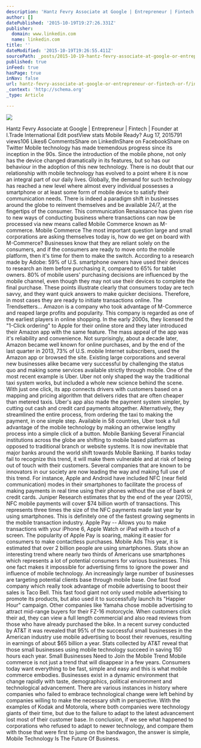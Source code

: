 ```yaml
---
description: 'Hantz Fevry Associate at Google | Entrepreneur | Fintech | Founder at I.Trade International Edit postView stats Mobile Ready? Aug 17, 2015791 views106 Likes6 Co'
author: []
datePublished: '2015-10-19T19:27:26.331Z'
publisher:
  domain: www.linkedin.com
  name: linkedin.com
title: ''
dateModified: '2015-10-19T19:26:55.411Z'
sourcePath: _posts/2015-10-19-hantz-fevry-associate-at-google-or-entrepreneur-or-fintech-or-f.md
published: true
inFeed: true
hasPage: true
inNav: false
url: hantz-fevry-associate-at-google-or-entrepreneur-or-fintech-or-f/index.html
_context: 'http://schema.org'
_type: Article

---
```

![](https://media.licdn.com/mpr/mpr/jc/AAEAAQAAAAAAAAcLAAAAJDA3YTUwODJiLWE0ZTgtNDkyMC1iMzlhLTQxNmVmZWZkMjk4Mw.jpg)

Hantz Fevry Associate at Google | Entrepreneur | Fintech | Founder at I.Trade International Edit postView stats Mobile Ready? Aug 17, 2015791 views106 Likes6 CommentsShare on LinkedInShare on FacebookShare on Twitter Mobile technology has made tremendous progress since its inception in the 90s. Since the introduction of the mobile phone, not only has the device changed dramatically in its features, but so has our behaviour in the adoption of this new technology.  There is no doubt that our relationship with mobile technology has evolved to a point where it is now an integral part of our daily lives. Globally, the demand for such technology has reached a new level where almost every individual possesses a smartphone or at least some form of mobile device to satisfy their communication needs. There is indeed a paradigm shift in businesses around the globe to reinvent themselves and be available 24/7, at the fingertips of the consumer. This communication Renaissance has given rise to new ways of conducting business where transactions can now be processed via new means called Mobile Commerce known as M-commerce. Mobile Commerce The most important question large and small corporations are asking themselves today is, how do we get on board with M-Commerce? Businesses know that they are reliant solely on the consumers, and if the consumers are ready to move onto the mobile platform, then it's time for them to make the switch. According to a research made by Adobe:                                                       59% of U.S. smartphone owners have used their   devices to research an item before purchasing it, compared to 65% for tablet owners. 80% of mobile users' purchasing decisions are influenced by the mobile channel, even though they may not use their devices to complete the final purchase.                                                                                                                     These points illustrate clearly that consumers today are tech savvy, and they want quick answers to make quicker decisions. Therefore, in most cases they are ready to initiate transactions online. The Trendsetters... Amazon is a company who took advantage of M-Commerce and reaped large profits and popularity.     This company is regarded as one of the earliest players in online shopping. In the early 2000s, they licensed the "1-Click ordering" to Apple for their online store and they later introduced their Amazon app with the same feature. The mass appeal of the app was it's reliability and convenience.  Not surprisingly, about a decade later, Amazon became well known for online purchases, and by the end of the last quarter in 2013, 73% of U.S. mobile Internet subscribers, used the Amazon app or browsed the site. Existing large corporations and several new businesses alike became very successful by challenging the status quo and making some services available strictly through mobile. One of the most recent example is Uber. Uber not only shaped the way the traditional taxi system works, but included a whole new science behind the scene. With just one click, its app connects drivers with customers based on a mapping and pricing algorithm that delivers rides that are often cheaper than metered taxis. Uber's app also made the payment system simpler, by cutting out cash and credit card payments altogether. Alternatively, they streamlined the entire process, from ordering the taxi to making the payment, in one simple step. Available in 58 countries, Uber took a full advantage of the mobile technology by making an otherwise lengthy process into a simple click of a button. Mobile Banking Several Financial institutions across the globe are shifting to mobile based platform as opposed to traditional branch or website systems. It is now inevitable that major banks around the world shift towards Mobile Banking. If banks today fail to recognize this trend, it will make them vulnerable and at risk of being out of touch with their customers. Several companies that are known to be innovators in our society are now leading the way and making full use of this trend. For instance, Apple and Android have included NFC (near field communication) modes in their smartphones to facilitate the process of making payments in real time using their phones without the use of bank or credit cards. Juniper Research estimates that by the end of the year (2015), NFC mobile payments will cover $74 billion worth of transactions. This represents three times the size of the NFC payments made last year by using smartphones. This is definitely one of the fastest growing segments in the mobile transaction industry. Apple Pay -- Allows you to make transactions with your iPhone 6, Apple Watch or iPad with a touch of a screen. The popularity of Apple Pay is soaring, making it easier for consumers to make contactless purchases. Mobile Ads This year, it is estimated that over 2 billion people are using smartphones. Stats show an interesting trend where nearly two thirds of Americans use smartphones which represents a lot of potential consumers for various businesses. This one fact makes it impossible for advertising firms to ignore the power and influence of mobile technology. An increasingly large number of businesses are targeting potential clients base through mobile base. One fast food company which really took advantage of mobile advertising to boost their sales is Taco Bell. This fast food giant not only used mobile advertising to promote its products, but also used it to successfully launch its "Happier Hour" campaign. Other companies like Yamaha chose mobile advertising to attract mid-range buyers for their FZ-16 motorcycle. When customers click their ad, they can view a full length commercial and also read reviews from those who have already purchased the bike. In a recent survey conducted by AT&T it was revealed that 95% of the successful small businesses in the American industry use mobile advertising to boost their revenues, resulting in earnings of about $65 billion a year. Stats collected by AT&T reveal that those small businesses using mobile technology succeed in saving 150 hours each year. Small Businesses Need to Join the Mobile Trend Mobile commerce is not just a trend that will disappear in a few years. Consumers today want everything to be fast, simple and easy and this is what  mobile commerce embodies.   Businesses exist in a dynamic environment that change rapidly with taste, demographics, political environment and technological advancement. There are various instances in history where companies who failed to embrace technological change were left behind by companies willing to make the necessary shift in perspective. With the examples of Kodak and Motorola, where both companies were technology giants of their time, but due to the failure to adapt to the latest advancement lost most of their customer base.     In conclusion, if we see what happened to corporations who refused to adapt to newer technology, and compare them with those that were first to jump on the bandwagon, the answer is simple, Mobile Technology Is The Future Of Business.